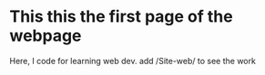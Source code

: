 # This this the first page of the webpage
Here, I code for learning web dev.
add /Site-web/ to see the work
